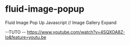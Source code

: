 # fluid-image-popup
Fluid Image Pop Up Javascript //
Image Gallery Expand

--TUTO --
https://www.youtube.com/watch?v=4SQXOA8Z-lo&feature=youtu.be
